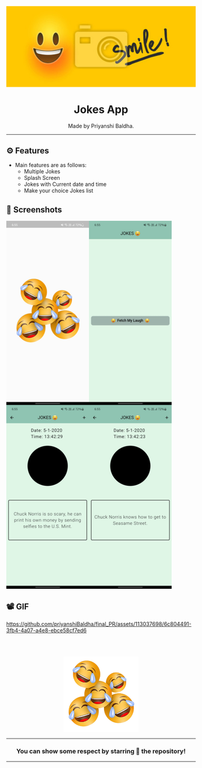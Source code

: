 <div align="center">

<img src="./assets/images/img2.jpg" width="520px">


# **Jokes App**
Made by Priyanshi Baldha.

---
</div>

## ⚙️ Features

- Main features are as follows:
    - Multiple Jokes
    - Splash Screen
    - Jokes with Current date and time 
    - Make your choice Jokes list


## 📲 Screenshots

<img align="left" src="./assets/Screenshot/s1.jpg" width="220px">
<img align="left" src="./assets/Screenshot/s2.jpg" width="220px">
<img align="left" src="./assets/Screenshot/s3.jpg" width="220px">
<img src="./assets/Screenshot/s4.jpg" width="220px">

## 📽️ GIF




https://github.com/priyanshiBaldha/final_PR/assets/113037698/6c804491-3fb4-4a07-a4e8-ebce58cf7ed6



<br><br>


<div align="center">



<img src="./assets/images/img1.png" width="200px" height="200px">

 
---
### You can show some respect by starring 🌟 the repository!
---

</div>
